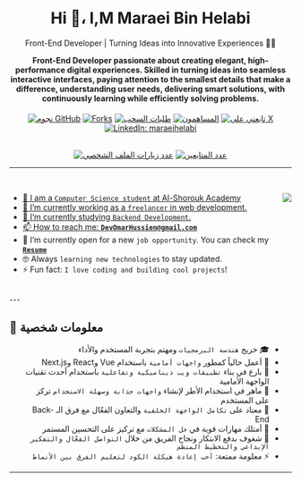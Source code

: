 <!--  -->
<!-- نبذه و الاسم -->
<h1 align="center">Hi 👋، I,M Maraei Bin Helabi</h1>
<p align="center" style="border-bottom: none;">Front-End Developer | Turning Ideas into Innovative Experiences 👨‍💻 </p>
<h4 align="center" style="margin-top: 8px;">
    Front-End Developer passionate about creating elegant, high-performance digital experiences. Skilled in turning ideas into seamless interactive interfaces, paying attention to the smallest details that make a difference, understanding user needs, delivering smart solutions, with continuously learning while efficiently solving problems.
</h4>
<!--  -->

<!--   احصائيات خفيفهه-->
<div align="center">
    <a href="https://github.com/Maraei-Helabi/Maraei-Helabi/stargazers">
        <img src="https://img.shields.io/github/stars/Maraei-Helabi/Maraei-Helabi" alt="نجوم GitHub"/></a>
    <a href="https://github.com/Maraei-Helabi/Maraei-Helabi/network/members">
        <img src="https://img.shields.io/github/forks/Maraei-Helabi/Maraei-Helabi" alt="Forks"/></a>
    <a href="https://github.com/Maraei-Helabi/Maraei-Helabi/pulls">
        <img src="https://img.shields.io/github/issues-pr/Maraei-Helabi/Maraei-Helabi?color=orange" alt="طلبات السحب"/></a>
    <a href="https://github.com/Maraei-Helabi/Maraei-Helabi/graphs/contributors">
        <img src="https://img.shields.io/github/contributors/Maraei-Helabi/Maraei-Helabi?color=2b9348" alt="المساهمون"/></a>
    <a href="https://x.com/MaraeiHelabi" target="_blank" rel="noopener noreferrer">
        <img src="https://img.shields.io/twitter/follow/MaraeiHelabi?style=social&background=000000" alt="تابعني على X"/></a>
    <a href="https://www.linkedin.com/in/maraeihelabi" target="_blank" rel="noopener noreferrer">
        <img src="https://img.shields.io/badge/-maraeihelabi-blue?style=flat-square&logo=Linkedin&logoColor=white" alt="LinkedIn: maraeihelabi"/></a>
</div>

<br>

<p align="center">
    <a target="_blank" rel="noopener noreferrer nofollow" 
        href="https://komarev.com/ghpvc/?username=Maraei-Helabi&label=عدد+الزيارات&color=0e75b6&style=flat">
        <img src="https://komarev.com/ghpvc/?username=Maraei-Helabi&label=عدد+الزيارات&color=0e75b6&style=flat" alt="عدد زيارات الملف الشخصي"/></a>
    <a target="_blank" rel="noopener noreferrer nofollow" 
        href="https://img.shields.io/github/followers/Maraei-Helabi?label=المتابعون">
        <img src="https://img.shields.io/github/followers/Maraei-Helabi?label=المتابعون" alt="عدد المتابعين"/></a>
</p>

---
<!--  -->
<!--الصوره و نقاط او ليست  -->
<br>

<p dir="auto"><animated-image data-catalyst="" style="float: right;"><a target="_blank" rel="noopener noreferrer nofollow" href="https://user-images.githubusercontent.com/63050133/156676671-d5b2e362-97d4-4404-9447-dd71ddfea82f.gif" data-target="animated-image.originalLink"><img align="right" src="https://user-images.githubusercontent.com/63050133/156676671-d5b2e362-97d4-4404-9447-dd71ddfea82f.gif" style="max-width: 100%; display: inline-block;" data-target="animated-image.originalImage"></a>
      <span class="AnimatedImagePlayer" data-target="animated-image.player" hidden="">
        <a data-target="animated-image.replacedLink" class="AnimatedImagePlayer-images" href="https://user-images.githubusercontent.com/63050133/156676671-d5b2e362-97d4-4404-9447-dd71ddfea82f.gif" target="_blank">
          
    
<ul dir="auto">
  <li>🏫 I am a <code>Computer Science student</code> at Al-Shorouk Academy</li>
  <li>🔭 I’m currently working as a <code>freelancer</code> in web development.</li>
  <li>🌱 I’m currently studying <code>Backend Development</code>.</li>
  <li>📫 How to reach me: <strong><a href="mailto:DevOmarHussien@gmail.com"><code>DevOmarHussien@gmail.com</code></a></strong></li>
  <li>🤔 I’m currently open for a new <code>job opportunity</code>. You can check my <a href="https://omarresume.netlify.app" target="_blank" rel="noopener noreferrer"><code><strong>Resume</strong></code></a></li>
  <li>🤓 Always <code>learning new technologies</code> to stay updated.</li>
  <li>⚡ Fun fact: <code>I love coding and building cool projects</code>!</li>
</ul>
<br>
---




## 👤 معلومات شخصية

<ul dir="auto">
  <li>🎓 خريج <code>هندسة البرمجيات</code> ومهتم بتجربة المستخدم والأداء</li>
  <li>🔭 أعمل حالياً كمطور <code>واجهات أمامية</code> باستخدام Vue وReact وNext.js</li>
  <li>🧩 بارع في بناء <code>تطبيقات ويب ديناميكية وتفاعلية</code> باستخدام أحدث تقنيات الواجهة الأمامية</li>
  <li>🎨 ماهر في استخدام الأطر لإنشاء <code>واجهات جذابة وسهلة الاستخدام</code> تركز على المستخدم</li>
  <li>🔗 معتاد على <code>تكامل الواجهة الخلفية</code> والتعاون الفعّال مع فرق الـ Back-End</li>
  <li>🧠 أمتلك مهارات قوية في <code>حل المشكلات</code> مع تركيز على التحسين المستمر</li>
  <li>🚀 شغوف بدفع الابتكار ونجاح الفريق من خلال <code>التواصل الفعّال والتفكير الإبداعي والتخطيط المنظم</code></li>
  <li>⚡ معلومة ممتعة: <code>أحب إعادة هيكلة الكود لتعليم الفرق بين الأنماط</code></li>
</ul>

---

